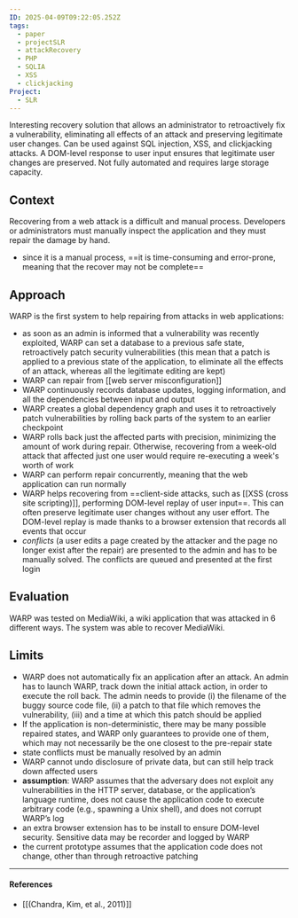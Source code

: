 ```yaml
---
ID: 2025-04-09T09:22:05.252Z
tags:
  - paper
  - projectSLR
  - attackRecovery
  - PHP
  - SQLIA
  - XSS
  - clickjacking
Project:
  - SLR
---
```

Interesting recovery solution that allows an administrator to retroactively fix a vulnerability, eliminating all effects of an attack and preserving legitimate user changes. Can be used against SQL injection, XSS, and clickjacking attacks. A DOM-level response to user input ensures that legitimate user changes are preserved. Not fully automated and requires large storage capacity.

## Context

Recovering from a web attack is a difficult and manual process. Developers or administrators must manually inspect the application and they must repair the damage by hand.
- since it is a manual process, ==it is time-consuming and error-prone, meaning that the recover may not be complete==

## Approach

WARP is the first system to help repairing from attacks in web applications:
- as soon as an admin is informed that a vulnerability was recently exploited, WARP can set a database to a previous safe state, retroactively patch security vulnerabilities (this mean that a patch is applied to a previous state of the application, to eliminate all the effects of an attack, whereas all the legitimate editing are kept)
- WARP can repair from [[web server misconfiguration]]
- WARP continuously records database updates, logging information, and all the dependencies between input and output
- WARP creates a global dependency graph and uses it to retroactively patch vulnerabilities by rolling back parts of the system to an earlier checkpoint
- WARP rolls back just the affected parts with precision, minimizing the amount of work during repair. Otherwise, recovering from a week-old attack that affected just one user would require re-executing a week's worth of work
- WARP can perform repair concurrently, meaning that the web application can run normally
- WARP helps recovering from ==client-side attacks, such as [[XSS (cross site scripting)]], performing DOM-level replay of user input==. This can often preserve legitimate user changes without any user effort. The DOM-level replay is made thanks to a browser extension that records all events that occur
-  *conflicts* (a user edits a page created by the attacker and the page no longer exist after the repair) are presented to the admin and has to be manually solved. The conflicts are queued and presented at the first login

## Evaluation

WARP was tested on MediaWiki, a wiki application that was attacked in 6 different ways. The system was able to recover MediaWiki.

## Limits

- WARP does not automatically fix an application after an attack. An admin has to launch WARP, track down the initial attack action, in order to execute the roll back. The admin needs to provide (i) the filename of the buggy source code file, (ii) a patch to that file which removes the vulnerability, (iii) and a time at which this patch should be applied
- If the application is non-deterministic, there may be many possible repaired states, and WARP only guarantees to provide one of them, which may not necessarily be the one closest to the pre-repair state
- state conflicts must be manually resolved by an admin
- WARP cannot undo disclosure of private data, but can still help track down affected users
- **assumption**: WARP assumes that the adversary does not exploit any vulnerabilities in the HTTP server, database, or the application’s language runtime, does not cause the application code to execute arbitrary code (e.g., spawning a Unix shell), and does not corrupt WARP’s log
- an extra browser extension has to be install to ensure DOM-level security. Sensitive data may be recorder and logged by WARP
- the current prototype assumes that the application code does not change, other than through retroactive patching

---
#### References
- [[(Chandra, Kim, et al., 2011)]]
